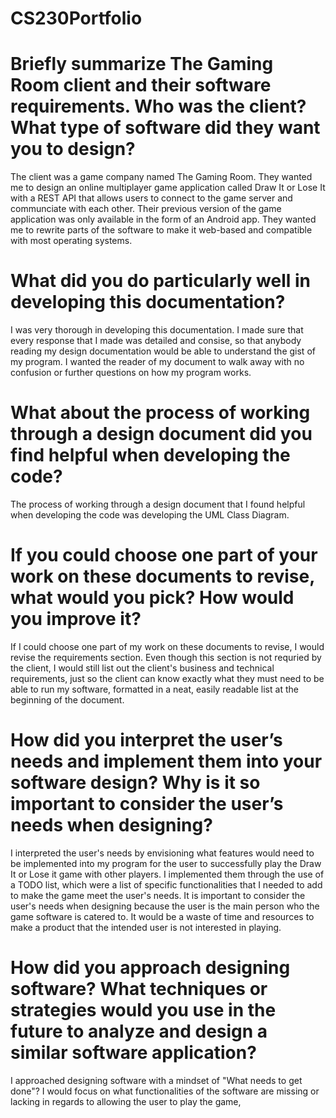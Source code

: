 # CS230Portfolio


# Briefly summarize The Gaming Room client and their software requirements. Who was the client? What type of software did they want you to design?
The client was a game company named The Gaming Room. They wanted me to design an online multiplayer game application called Draw It or Lose It with a REST API that allows users to connect to the game server and communciate with each other. Their previous version of the game application was only available in the form of an Android app. They wanted me to rewrite parts of the software to make it web-based and compatible with most operating systems.

# What did you do particularly well in developing this documentation?
I was very thorough in developing this documentation. I made sure that every response that I made was detailed and consise, so that anybody reading my design documentation would be able to understand the gist of my program. I wanted the reader of my document to walk away with no confusion or further questions on how my program works.

# What about the process of working through a design document did you find helpful when developing the code?
The process of working through a design document that I found helpful when developing the code was developing the UML Class Diagram.

# If you could choose one part of your work on these documents to revise, what would you pick? How would you improve it?
If I could choose one part of my work on these documents to revise, I would revise the requirements section. Even though this section is not requried by the client, I would still list out the client's business and technical requirements, just so the client can know exactly what they must need to be able to run my software, formatted in a neat, easily readable list at the beginning of the document. 

# How did you interpret the user’s needs and implement them into your software design? Why is it so important to consider the user’s needs when designing?
I interpreted the user's needs by envisioning what features would need to be implemented into my program for the user to successfully play the Draw It or Lose it game with other players. I implemented them through the use of a TODO list, which were a list of specific functionalities that I needed to add to make the game meet the user's needs. It is important to consider the user's needs when designing because the user is the main person who the game software is catered to. It would be a waste of time and resources to make a product that the intended user is not interested in playing.

# How did you approach designing software? What techniques or strategies would you use in the future to analyze and design a similar software application?
I approached designing software with a mindset of "What needs to get done"? I would focus on what functionalities of the software are missing or lacking in regards to allowing the user to play the game, 
